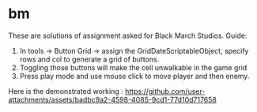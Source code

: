 # bm
These are solutions of assignment asked for Black March Studios.
Guide:
1. In tools -> Button Grid -> assign the GridDateScriptableObject, specify rows and col to generate a grid of buttons.
2. Toggling those buttons will make the cell unwalkable in the game grid
3. Press play mode and use mouse click to move player and then enemy.

Here is the demonstrated working :
https://github.com/user-attachments/assets/badbc9a2-4598-4085-9cd1-77d10d717658
